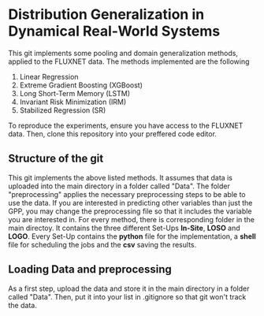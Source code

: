 # Distribution Generalization in Dynamical Real-World Systems
This git implements some pooling and domain generalization methods, applied to the FLUXNET data. The methods implemented are the following
1. Linear Regression
2. Extreme Gradient Boosting (XGBoost)
3. Long Short-Term Memory (LSTM)
4. Invariant Risk Minimization (IRM)
5. Stabilized Regression (SR)

To reproduce the experiments, ensure you have access to the FLUXNET data. Then, clone this repository into your preffered code editor.

## Structure of the git
This git implements the above listed methods. It assumes that data is uploaded into the main directory in a folder called "Data". The folder "preprocessing" applies the necessary preprocessing steps to be able to use the data. If you are interested in predicting other variables than just the GPP, you may change the preprocessing file so that it includes the variable you are interested in.
For every method, there is corresponding folder in the main directoy. It contains the three different Set-Ups **In-Site**, **LOSO** and **LOGO**. Every Set-Up contains the **python** file for the implementation, a **shell** file for scheduling the jobs and the **csv** saving the results.


## Loading Data and preprocessing
As a first step, upload the data and store it in the main directory in a folder called "Data". Then, put it into your list in .gitignore so that git won't track the data.
